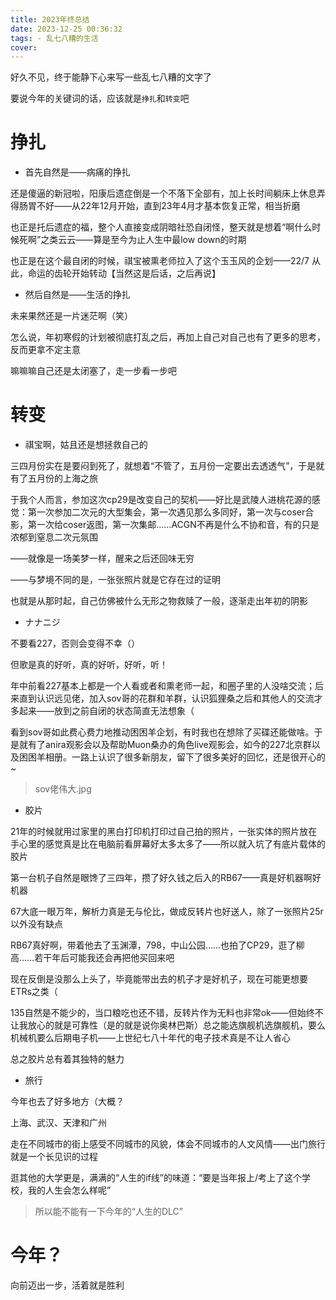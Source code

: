 ```yaml
---
title: 2023年终总结
date: 2023-12-25 00:36:32
tags: - 乱七八糟的生活
cover:
---
```

好久不见，终于能静下心来写一些乱七八糟的文字了

要说今年的关键词的话，应该就是```挣扎```和```转变```吧

# 挣扎
- 首先自然是——病痛的挣扎

还是傻逼的新冠啦，阳康后遗症倒是一个不落下全部有，加上长时间躺床上休息弄得肠胃不好——从22年12月开始，直到23年4月才基本恢复正常，相当折磨

也正是托后遗症的福，整个人直接变成阴暗社恐自闭怪，整天就是想着“啊什么时候死啊”之类云云——算是至今为止人生中最low down的时期

也正是在这个最自闭的时候，祺宝被熏老师拉入了这个玉玉风的企划——22/7 从此，命运的齿轮开始转动【当然这是后话，之后再说】

- 然后自然是——生活的挣扎

未来果然还是一片迷茫啊（笑）

怎么说，年初寒假的计划被彻底打乱之后，再加上自己对自己也有了更多的思考，反而更拿不定主意

 嘛嘛嘛自己还是太闭塞了，走一步看一步吧

 # 转变
- 祺宝啊，姑且还是想拯救自己的

三四月份实在是要闷到死了，就想着“不管了，五月份一定要出去透透气”，于是就有了五月份的上海之旅

于我个人而言，参加这次cp29是改变自己的契机——好比是武陵人进桃花源的感觉：第一次参加二次元的大型集会，第一次遇见那么多同好，第一次与coser合影，第一次给coser返图，第一次集邮……ACGN不再是什么不协和音，有的只是浓郁到窒息二次元氛围

——就像是一场美梦一样，醒来之后还回味无穷

——与梦境不同的是，一张张照片就是它存在过的证明

也就是从那时起，自己仿佛被什么无形之物救赎了一般，逐渐走出年初的阴影

- ナナニジ

不要看227，否则会变得不幸（）

但歌是真的好听，真的好听，好听，听！

年中前看227基本上都是一个人看或者和熏老师一起，和圈子里的人没啥交流；后来直到认识远见佬，加入sov哥的花群和羊群，认识狐狸桑之后和其他人的交流才多起来——放到之前自闭的状态简直无法想象（

看到sov哥如此费心费力地推动困困羊企划，有时我也在想除了买碟还能做啥。于是就有了anira观影会以及帮助Muon桑办的角色live观影会，如今的227北京群以及困困羊相册。一路上认识了很多新朋友，留下了很多美好的回忆，还是很开心的~

> sov佬伟大.jpg

- 胶片

21年的时候就用过家里的黑白打印机打印过自己拍的照片，一张实体的照片放在手心里的感觉真是比在电脑前看屏幕好太多太多了——所以就入坑了有底片载体的胶片

第一台机子自然是眼馋了三四年，攒了好久钱之后入的RB67——真是好机器啊好机器

67大底一眼万年，解析力真是无与伦比，做成反转片也好送人，除了一张照片25r以外没有缺点

RB67真好啊，带着他去了玉渊潭，798，中山公园……也拍了CP29，逛了柳高……若干年后可能我还会再把他买回来吧

现在反倒是没那么上头了，毕竟能带出去的机子才是好机子，现在可能更想要ETRs之类（

135自然是不能少的，当口粮吃也还不错，反转片作为无料也非常ok——但始终不让我放心的就是可靠性（是的就是说你奥林巴斯）总之能选旗舰机选旗舰机，要么机械机要么后期电子机——上世纪七八十年代的电子技术真是不让人省心

总之胶片总有着其独特的魅力

- 旅行

今年也去了好多地方（大概？

上海、武汉、天津和广州

走在不同城市的街上感受不同城市的风貌，体会不同城市的人文风情——出门旅行就是一个长见识的过程

逛其他的大学更是，满满的“人生的if线”的味道：“要是当年报上/考上了这个学校，我的人生会怎么样呢”

> 所以能不能有一下今年的“人生的DLC” 

# 今年？

向前迈出一步，活着就是胜利